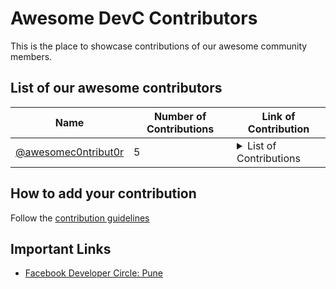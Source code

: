 # Awesome DevC Contributors
This is the place to showcase contributions of our awesome community members.
## List of our awesome contributors

| Name | Number of Contributions | Link of Contribution|
| --- | --- | --- |
| [@awesomec0ntribut0r](https://github.com/awesomec0ntribut0r) | 5 | <details> <summary>List of Contributions </summary> - [Added awesome feature](https://github.com/awesome-person/new-repo/pull/4) <br> - [Fixed documentation](https://github.com/awesome-person/new-repo/pull/7) <br> - [More fixes](https://github.com/another-awesome-person/new-repo/pull/5) <br> - [Major fix](https://github.com/another-awesome-person/new-repo/pull/232) <br> - [Minor fix](https://github.com/another-awesome-person/new-repo/pull/34) <br></details> |
<!-- End of Leaderbaord-->

## How to add your contribution
Follow the [contribution guidelines](CONTRIBUTING.md)

## Important Links

- [Facebook Developer Circle: Pune](https://www.facebook.com/groups/DevCPune/)
